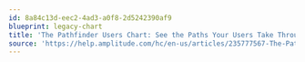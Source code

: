 ```yaml
---
id: 8a84c13d-eec2-4ad3-a0f8-2d5242390af9
blueprint: legacy-chart
title: 'The Pathfinder Users Chart: See the Paths Your Users Take Through Your Product'
source: 'https://help.amplitude.com/hc/en-us/articles/235777567-The-Pathfinder-Users-chart-see-the-paths-your-users-take-through-your-product'
---
```

